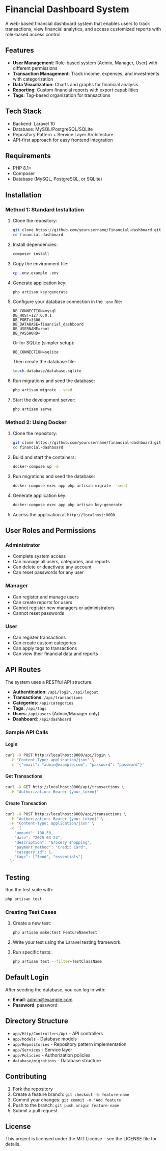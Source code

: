 # Financial Dashboard System

A web-based financial dashboard system that enables users to track transactions, view financial analytics, and access customized reports with role-based access control.

## Features

- **User Management**: Role-based system (Admin, Manager, User) with different permissions
- **Transaction Management**: Track income, expenses, and investments with categorization
- **Data Visualization**: Charts and graphs for financial analysis 
- **Reporting**: Custom financial reports with export capabilities
- **Tags**: Tag-based organization for transactions

## Tech Stack

- Backend: Laravel 10
- Database: MySQL/PostgreSQL/SQLite
- Repository Pattern + Service Layer Architecture
- API-first approach for easy frontend integration

## Requirements

- PHP 8.1+
- Composer
- Database (MySQL, PostgreSQL, or SQLite)

## Installation

### Method 1: Standard Installation

1. Clone the repository:
   ```bash
   git clone https://github.com/yourusername/financial-dashboard.git
   cd financial-dashboard
   ```

2. Install dependencies:
   ```bash
   composer install
   ```

3. Copy the environment file:
   ```bash
   cp .env.example .env
   ```

4. Generate application key:
   ```bash
   php artisan key:generate
   ```

5. Configure your database connection in the `.env` file:
   ```
   DB_CONNECTION=mysql
   DB_HOST=127.0.0.1
   DB_PORT=3306
   DB_DATABASE=financial_dashboard
   DB_USERNAME=root
   DB_PASSWORD=
   ```

   Or for SQLite (simpler setup):
   ```
   DB_CONNECTION=sqlite
   ```
   Then create the database file:
   ```bash
   touch database/database.sqlite
   ```

6. Run migrations and seed the database:
   ```bash
   php artisan migrate --seed
   ```

7. Start the development server:
   ```bash
   php artisan serve
   ```

### Method 2: Using Docker

1. Clone the repository:
   ```bash
   git clone https://github.com/yourusername/financial-dashboard.git
   cd financial-dashboard
   ```

2. Build and start the containers:
   ```bash
   docker-compose up -d
   ```

3. Run migrations and seed the database:
   ```bash
   docker-compose exec app php artisan migrate --seed
   ```

4. Generate application key:
   ```bash
   docker-compose exec app php artisan key:generate
   ```

5. Access the application at `http://localhost:8000`

## User Roles and Permissions

### Administrator
- Complete system access
- Can manage all users, categories, and reports
- Can delete or deactivate any account
- Can reset passwords for any user

### Manager
- Can register and manage users
- Can create reports for users
- Cannot register new managers or administrators
- Cannot reset passwords

### User
- Can register transactions
- Can create custom categories
- Can apply tags to transactions
- Can view their financial data and reports

## API Routes

The system uses a RESTful API structure:

- **Authentication**: `/api/login`, `/api/logout`
- **Transactions**: `/api/transactions`
- **Categories**: `/api/categories`
- **Tags**: `/api/tags`
- **Users**: `/api/users` (Admin/Manager only)
- **Dashboard**: `/api/dashboard`

### Sample API Calls

#### Login
```bash
curl -X POST http://localhost:8000/api/login \
  -H "Content-Type: application/json" \
  -d '{"email": "admin@example.com", "password": "password"}'
```

#### Get Transactions
```bash
curl -X GET http://localhost:8000/api/transactions \
  -H "Authorization: Bearer {your_token}"
```

#### Create Transaction
```bash
curl -X POST http://localhost:8000/api/transactions \
  -H "Authorization: Bearer {your_token}" \
  -H "Content-Type: application/json" \
  -d '{
    "amount": 100.50,
    "date": "2025-03-24",
    "description": "Grocery shopping",
    "payment_method": "Credit Card",
    "category_id": 1,
    "tags": ["food", "essentials"]
  }'
```

## Testing

Run the test suite with:

```bash
php artisan test
```

### Creating Test Cases

1. Create a new test:
   ```bash
   php artisan make:test FeatureNameTest
   ```

2. Write your test using the Laravel testing framework.

3. Run specific tests:
   ```bash
   php artisan test --filter=TestClassName
   ```

## Default Login

After seeding the database, you can log in with:

- **Email**: admin@example.com
- **Password**: password

## Directory Structure

- `app/Http/Controllers/Api` - API controllers
- `app/Models` - Database models
- `app/Repositories` - Repository pattern implementation
- `app/Services` - Service layer
- `app/Policies` - Authorization policies
- `database/migrations` - Database structure

## Contributing

1. Fork the repository
2. Create a feature branch: `git checkout -b feature-name`
3. Commit your changes: `git commit -m 'Add feature'`
4. Push to the branch: `git push origin feature-name`
5. Submit a pull request

## License

This project is licensed under the MIT License - see the LICENSE file for details.
